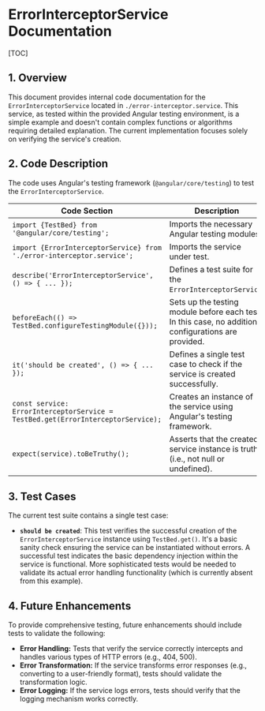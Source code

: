 # ErrorInterceptorService Documentation

[TOC]

## 1. Overview

This document provides internal code documentation for the `ErrorInterceptorService` located in `./error-interceptor.service`.  This service, as tested within the provided Angular testing environment, is a simple example and doesn't contain complex functions or algorithms requiring detailed explanation.  The current implementation focuses solely on verifying the service's creation.


## 2. Code Description

The code uses Angular's testing framework (`@angular/core/testing`) to test the `ErrorInterceptorService`.

| Code Section | Description |
|---|---|
| `import {TestBed} from '@angular/core/testing';` | Imports the necessary Angular testing modules. |
| `import {ErrorInterceptorService} from './error-interceptor.service';` | Imports the service under test. |
| `describe('ErrorInterceptorService', () => { ... });` | Defines a test suite for the `ErrorInterceptorService`. |
| `beforeEach(() => TestBed.configureTestingModule({}));` | Sets up the testing module before each test.  In this case, no additional configurations are provided. |
| `it('should be created', () => { ... });` | Defines a single test case to check if the service is created successfully. |
| `const service: ErrorInterceptorService = TestBed.get(ErrorInterceptorService);` | Creates an instance of the service using Angular's testing framework. |
| `expect(service).toBeTruthy();` | Asserts that the created service instance is truthy (i.e., not null or undefined). |


## 3. Test Cases

The current test suite contains a single test case:

* **`should be created`**: This test verifies the successful creation of the `ErrorInterceptorService` instance using `TestBed.get()`.  It's a basic sanity check ensuring the service can be instantiated without errors.  A successful test indicates the basic dependency injection within the service is functional.  More sophisticated tests would be needed to validate its actual error handling functionality (which is currently absent from this example).


## 4. Future Enhancements

To provide comprehensive testing, future enhancements should include tests to validate the following:

* **Error Handling:**  Tests that verify the service correctly intercepts and handles various types of HTTP errors (e.g., 404, 500).
* **Error Transformation:** If the service transforms error responses (e.g., converting to a user-friendly format), tests should validate the transformation logic.
* **Error Logging:** If the service logs errors, tests should verify that the logging mechanism works correctly.


